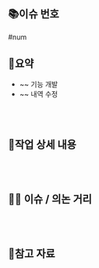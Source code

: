 ## 📚이슈 번호
<!-- #이슈번호를 기재해주세요 -->
#num

## 📃요약
<!-- 작업에 대한 내용을 간단하게 적어주세요.-->

- ~~ 기능 개발
- ~~ 내역 수정

<br><br>

## 💪작업 상세 내용
<!-- 추후, 포트폴리오로도 쓸 수 있는 작업 내용입니다. 
"가능한" 최대한 자세하고 설명문처럼 작성해주세요. 사진 첨부도 가능합니다.-->

<br><br>

## 🙇‍♀ 이슈 / 의논 거리
<!-- 발생한 이슈나 의논거리가 있다면 해당란에 기재해주세요. (생략가능 합니다)-->

<br><br>

## 💭참고 자료
<!-- 관련된 참고할만한 자료가 있다면, 해당란에 기재해주세요.
[주소에 대한 설명](http://www.google.co.kr) -->

<br><br>
